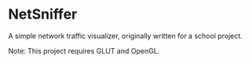 NetSniffer
==========

A simple network traffic visualizer, originally written for a school project.

Note: This project requires GLUT and OpenGL.